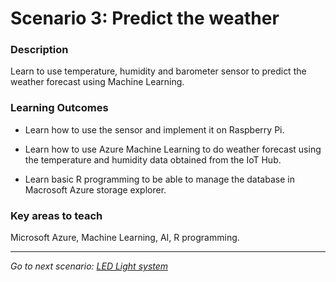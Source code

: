 # **Scenario 3: Predict the weather**

### **Description**

Learn to use temperature, humidity and barometer sensor to predict the weather forecast using Machine Learning.

### **Learning Outcomes**

- Learn how to use the sensor and implement it on Raspberry Pi.

- Learn how to use Azure Machine Learning to do weather forecast using the temperature and humidity data obtained from the IoT Hub.

- Learn basic R programming to be able to manage the database in Macrosoft Azure storage explorer.

### **Key areas to teach**

Microsoft  Azure, Machine Learning, AI, R programming.

<hr>

*Go to next scenario: [LED Light system](./4.-LED_Light_system.md)*
